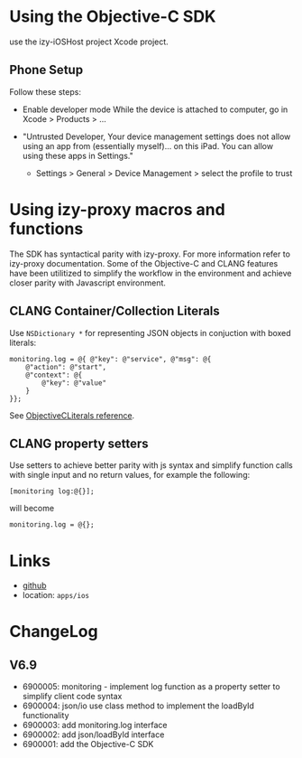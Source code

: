 # Using the Objective-C SDK
use the izy-iOSHost project Xcode project.

## Phone Setup
Follow these steps:
* Enable developer mode
     While the device is attached to computer, go in Xcode > Products > ...
* "Untrusted Developer, Your device management settings does not allow using an app from (essentially myself)... on this iPad. You can allow using these apps in Settings."

    * Settings > General > Device Management > select the profile to trust


# Using izy-proxy macros and functions
The SDK has syntactical parity with izy-proxy. For more information refer to izy-proxy documentation. Some of the Objective-C and CLANG features have been utilitized to simplify the workflow in the environment and achieve closer parity with Javascript environment.

## CLANG Container/Collection Literals 
Use `NSDictionary *` for representing JSON objects in conjuction with boxed literals:

    monitoring.log = @{ @"key": @"service", @"msg": @{
        @"action": @"start",
        @"context": @{
            @"key": @"value"
        }
    }};

See [ObjectiveCLiterals reference]. 

## CLANG property setters
Use setters to achieve better parity with js syntax and simplify function calls with single input and no return values, for example the following:

    [monitoring log:@{}];
    
will become

    monitoring.log = @{};

# Links
* [github]
* location: `apps/ios`

# ChangeLog

## V6.9
* 6900005: monitoring - implement log function as a property setter to simplify client code syntax
* 6900004: json/io use class method to implement the loadById functionality 
* 6900003: add monitoring.log interface
* 6900002: add json/loadById interface
* 6900001: add the Objective-C SDK 

[ObjectiveCLiterals reference]: https://clang.llvm.org/docs/ObjectiveCLiterals.html
[github]: https://github.com/izyware/ios